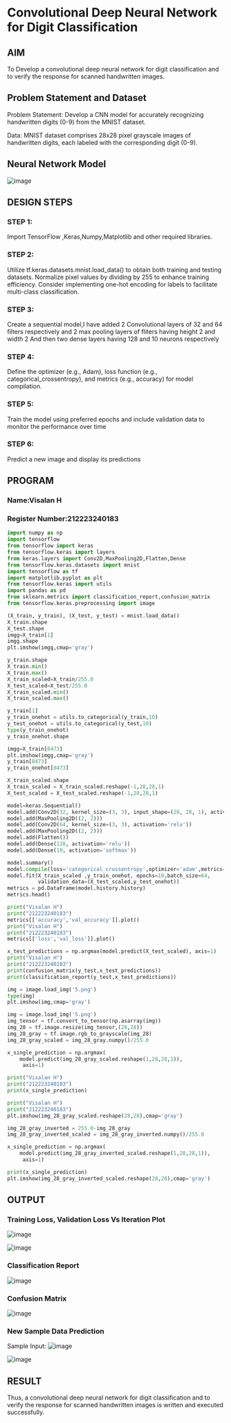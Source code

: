 # Convolutional Deep Neural Network for Digit Classification

## AIM

To Develop a convolutional deep neural network for digit classification and to verify the response for scanned handwritten images.

## Problem Statement and Dataset
Problem Statement: Develop a CNN model for accurately recognizing handwritten digits (0-9) from the MNIST dataset.

Data: MNIST dataset comprises 28x28 pixel grayscale images of handwritten digits, each labeled with the corresponding digit (0-9).
## Neural Network Model

![image](https://github.com/Visalan-H/mnist-classification/assets/152077751/f5a57661-a847-4031-af50-d079db07388d)

## DESIGN STEPS

### STEP 1:
Import TensorFlow ,Keras,Numpy,Matplotlib and other required libraries.

### STEP 2:
Utilize tf.keras.datasets.mnist.load_data() to obtain both training and testing datasets.
Normalize pixel values by dividing by 255 to enhance training efficiency.
Consider implementing one-hot encoding for labels to facilitate multi-class classification.

### STEP 3:
Create a sequential model,I have added 2 Convolutional layers of 32 and 64 filters respectively and 2 max pooling layers of fliters having height 2 and width 2
And then two dense layers having 128 and 10 neurons respectively

### STEP 4:
Define the optimizer (e.g., Adam), loss function (e.g., categorical_crossentropy), and metrics (e.g., accuracy) for model compilation.

### STEP 5:
Train the model using preferred epochs and include validation data to monitor the performance over time

### STEP 6:
Predict a new image and display its predictions
## PROGRAM

### Name:Visalan H
### Register Number:212223240183
```python
import numpy as np
import tensorflow
from tensorflow import keras
from tensorflow.keras import layers
from keras.layers import Conv2D,MaxPooling2D,Flatten,Dense
from tensorflow.keras.datasets import mnist
import tensorflow as tf
import matplotlib.pyplot as plt
from tensorflow.keras import utils
import pandas as pd
from sklearn.metrics import classification_report,confusion_matrix
from tensorflow.keras.preprocessing import image

(X_train, y_train), (X_test, y_test) = mnist.load_data()
X_train.shape
X_test.shape
imgg=X_train[1]
imgg.shape
plt.imshow(imgg,cmap='gray')

y_train.shape
X_train.min()
X_train.max()
X_train_scaled=X_train/255.0
X_test_scaled=X_test/255.0
X_train_scaled.min()
X_train_scaled.max()

y_train[1]
y_train_onehot = utils.to_categorical(y_train,10)
y_test_onehot = utils.to_categorical(y_test,10)
type(y_train_onehot)
y_train_onehot.shape

imgg=X_train[8473]
plt.imshow(imgg,cmap='gray')
y_train[8473]
y_train_onehot[8473]

X_train_scaled.shape
X_train_scaled = X_train_scaled.reshape(-1,28,28,1)
X_test_scaled = X_test_scaled.reshape(-1,28,28,1)

model=keras.Sequential()
model.add(Conv2D(32, kernel_size=(3, 3), input_shape=(28, 28, 1), activation='relu'))
model.add(MaxPooling2D((2, 2)))
model.add(Conv2D(64, kernel_size=(3, 3), activation='relu'))
model.add(MaxPooling2D((2, 2)))
model.add(Flatten())
model.add(Dense(128, activation='relu'))
model.add(Dense(10, activation='softmax'))

model.summary()
model.compile(loss='categorical_crossentropy',optimizer='adam',metrics='accuracy')
model.fit(X_train_scaled ,y_train_onehot, epochs=10,batch_size=64,
          validation_data=(X_test_scaled,y_test_onehot))
metrics = pd.DataFrame(model.history.history)
metrics.head()

print("Visalan H")
print("212223240183")
metrics[['accuracy','val_accuracy']].plot()
print("Visalan H")
print("212223240183")
metrics[['loss','val_loss']].plot()

x_test_predictions = np.argmax(model.predict(X_test_scaled), axis=1)
print("Visalan H")
print("212223240183")
print(confusion_matrix(y_test,x_test_predictions))
print(classification_report(y_test,x_test_predictions))

img = image.load_img('5.png')
type(img)
plt.imshow(img,cmap='gray')

img = image.load_img('5.png')
img_tensor = tf.convert_to_tensor(np.asarray(img))
img_28 = tf.image.resize(img_tensor,(28,28))
img_28_gray = tf.image.rgb_to_grayscale(img_28)
img_28_gray_scaled = img_28_gray.numpy()/255.0

x_single_prediction = np.argmax(
    model.predict(img_28_gray_scaled.reshape(1,28,28,1)),
     axis=1)

print("Visalan H")
print("212223240183")
print(x_single_prediction)

print("Visalan H")
print("212223240183")
plt.imshow(img_28_gray_scaled.reshape(28,28),cmap='gray')

img_28_gray_inverted = 255.0-img_28_gray
img_28_gray_inverted_scaled = img_28_gray_inverted.numpy()/255.0

x_single_prediction = np.argmax(
    model.predict(img_28_gray_inverted_scaled.reshape(1,28,28,1)),
     axis=1)

print(x_single_prediction)
plt.imshow(img_28_gray_inverted_scaled.reshape(28,28),cmap='gray')
```

## OUTPUT

### Training Loss, Validation Loss Vs Iteration Plot
![image](https://github.com/Visalan-H/mnist-classification/assets/152077751/25afd2f5-eff5-49b9-b8d2-630e07d31bc7)

![image](https://github.com/Visalan-H/mnist-classification/assets/152077751/a43e3ba3-40ef-4679-b40e-3d18c71348ee)

### Classification Report
![image](https://github.com/Visalan-H/mnist-classification/assets/152077751/4cbd27b2-1598-4541-b438-a5784297ccb6)
### Confusion Matrix
![image](https://github.com/Visalan-H/mnist-classification/assets/152077751/eb22f6a6-d920-4be3-9b5f-550593be3a94)
### New Sample Data Prediction
Sample Input:
![image](https://github.com/Visalan-H/mnist-classification/assets/152077751/6c1bd390-63e2-4b92-90c5-31f0a2d58e0a)

![image](https://github.com/Visalan-H/mnist-classification/assets/152077751/dee36b27-2f78-42b5-b867-987d050c80dd)

## RESULT
Thus, a convolutional deep neural network for digit classification and to verify the response for scanned handwritten images is written and executed successfully.
